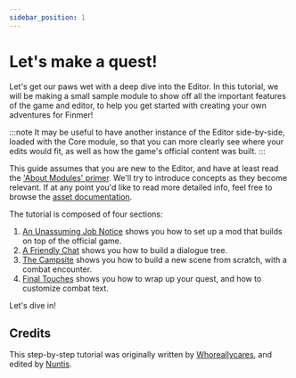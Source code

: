 ```yaml
---
sidebar_position: 1
---
```


# Let's make a quest!

Let's get our paws wet with a deep dive into the Editor. In this tutorial, we will be making a small sample module to show off all the important features of the game and editor, to help you get started with creating your own adventures for Finmer!

:::note
It may be useful to have another instance of the Editor side-by-side, loaded with the Core module, so that you can more clearly see where your edits would fit, as well as how the game's official content was built.
:::

This guide assumes that you are new to the Editor, and have at least read the ['About Modules' primer](/getting-started/about-modules). We'll try to introduce concepts as they become relevant. If at any point you'd like to read more detailed info, feel free to browse the [asset documentation](/category/assets).

The tutorial is composed of four sections:

1. [An Unassuming Job Notice](/tutorial/part1) shows you how to set up a mod that builds on top of the official game.
2. [A Friendly Chat](/tutorial/part2) shows you how to build a dialogue tree.
3. [The Campsite](/tutorial/part3) shows you how to build a new scene from scratch, with a combat encounter.
4. [Final Touches](/tutorial/part4) shows you how to wrap up your quest, and how to customize combat text.

Let's dive in!

## Credits

This step-by-step tutorial was originally written by [Whoreallycares](https://www.furaffinity.net/user/whoreallycares), and edited by [Nuntis](https://www.furaffinity.net/user/nuntis).
